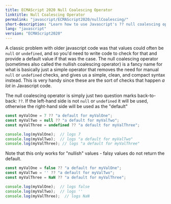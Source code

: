 ```yaml
---
title: ECMAScript 2020 Null Coalescing Operator
linktitle: Null Coalescing Operator
permalink: "javascript/ECMAScript2020/nullCoalescing/"
short-description: "Learn how to use Javascript's ?? null coalescing operator to provide default values."
lang: "javascript"
version: "ECMAScript2020"
---
```


A classic problem with older javascript code was that values could often be
`null` or `undefined`, and so you'd need to write code to check for that and
provide a default value if that was the case. The null coalescing operator
(sometimes also called the nullish coalescing operator) is a fancy name for what
is basically just a simple operator that removes the need for manual
`null` or `undefined` checks, and gives us a simple, clean, and compact syntax
instead. This is very handy since these are the sort of checks that happen
*a lot* in Javascript code.

The null coalescing operator is simply just two question marks back-to-back:
`??`. If the left-hand side is not `null` or `undefined` it will be used,
otherwise the right-hand side will be used as the "default"

```javascript
const myValOne = 7 ?? "a default for myValOne";
const myValTwo = null ?? "a default for myValTwo";
const myValThree = undefined ?? "a default for myValThree";

console.log(myValOne);  // logs 7
console.log(myValTwo);  // logs "a default for myValTwo"
console.log(myValThree); // logs "a default for myValThree"
```

Note that this only works for "nullish" values - falsy values do not return the
default.

```javascript
const myValOne = false ?? "a default for myValOne";
const myValTwo = '' ?? "a default for myValTwo";
const myValThree = NaN ?? "a default for myValThree";

console.log(myValOne);  // logs false
console.log(myValTwo);  // logs ''
console.log(myValThree);  // logs NaN
```
